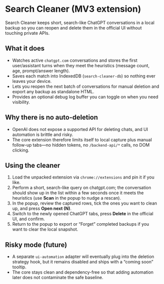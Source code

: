 # Search Cleaner (MV3 extension)

Search Cleaner keeps short, search-like ChatGPT conversations in a local backup so you can reopen and delete them in the official UI without touching private APIs.

## What it does
- Watches active `chatgpt.com` conversations and stores the first user/assistant turns when they meet the heuristics (message count, age, prompt/answer length).
- Saves each match into IndexedDB (`search-cleaner-db`) so nothing ever leaves your device.
- Lets you reopen the next batch of conversations for manual deletion and export any backup as standalone HTML.
- Provides an optional debug log buffer you can toggle on when you need visibility.

## Why there is no auto-deletion
- OpenAI does not expose a supported API for deleting chats, and UI automation is brittle and risky.
- The core extension therefore limits itself to local capture plus manual follow-up tabs—no hidden tokens, no `/backend-api/*` calls, no DOM clicking.

## Using the cleaner
1. Load the unpacked extension via `chrome://extensions` and pin it if you like.
2. Perform a short, search-like query on chatgpt.com; the conversation should show up in the list within a few seconds once it meets the heuristics (use **Scan** in the popup to nudge a rescan).
3. In the popup, review the captured rows, tick the ones you want to clean up, and press **Open next (N)**.
4. Switch to the newly opened ChatGPT tabs, press **Delete** in the official UI, and confirm.
5. Return to the popup to export or “Forget” completed backups if you want to clear the local snapshot.

## Risky mode (future)
- A separate `ui-automation` adapter will eventually plug into the deletion strategy hook, but it remains disabled and ships with a “coming soon” tooltip.
- The core stays clean and dependency-free so that adding automation later does not contaminate the safe baseline.

